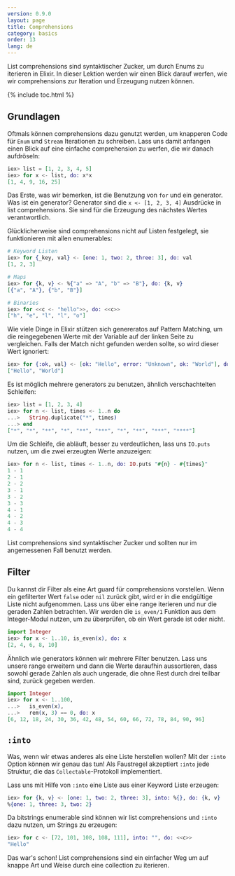```yaml
---
version: 0.9.0
layout: page
title: Comprehensions
category: basics
order: 13
lang: de
---
```


List comprehensions sind syntaktischer Zucker, um durch Enums zu iterieren in Elixir. In dieser Lektion werden wir einen Blick darauf werfen, wie wir comprehensions zur Iteration und Erzeugung nutzen können.

{% include toc.html %}

## Grundlagen

Oftmals können comprehensions dazu genutzt werden, um knapperen Code für `Enum` und `Stream` Iterationen zu schreiben. Lass uns damit anfangen einen Blick auf eine einfache comprehension zu werfen, die wir danach aufdröseln:

```elixir
iex> list = [1, 2, 3, 4, 5]
iex> for x <- list, do: x*x
[1, 4, 9, 16, 25]
```

Das Erste, was wir bemerken, ist die Benutzung von `for` und ein generator. Was ist ein generator? Generator sind die `x <- [1, 2, 3, 4]` Ausdrücke in list comprehensions. Sie sind für die Erzeugung des nächstes Wertes verantwortlich.

Glücklicherweise sind comprehensions nicht auf Listen festgelegt, sie funktionieren mit allen enumerables:

```elixir
# Keyword Listen
iex> for {_key, val} <- [one: 1, two: 2, three: 3], do: val
[1, 2, 3]

# Maps
iex> for {k, v} <- %{"a" => "A", "b" => "B"}, do: {k, v}
[{"a", "A"}, {"b", "B"}]

# Binaries
iex> for <<c <- "hello">>, do: <<c>>
["h", "e", "l", "l", "o"]
```

Wie viele Dinge in Elixir stützen sich genereratos auf Pattern Matching, um die reingegebenen Werte mit der Variable auf der linken Seite zu vergleichen. Falls der Match nicht gefunden werden sollte, so wird dieser Wert ignoriert:

```elixir
iex> for {:ok, val} <- [ok: "Hello", error: "Unknown", ok: "World"], do: val
["Hello", "World"]
```

Es ist möglich mehrere generators zu benutzen, ähnlich verschachtelten Schleifen:

```elixir
iex> list = [1, 2, 3, 4]
iex> for n <- list, times <- 1..n do
...>   String.duplicate("*", times)
...> end
["*", "*", "**", "*", "**", "***", "*", "**", "***", "****"]
```

Um die Schleife, die abläuft, besser zu verdeutlichen, lass uns `IO.puts` nutzen, um die zwei erzeugten Werte anzuzeigen:

```elixir
iex> for n <- list, times <- 1..n, do: IO.puts "#{n} - #{times}"
1 - 1
2 - 1
2 - 2
3 - 1
3 - 2
3 - 3
4 - 1
4 - 2
4 - 3
4 - 4
```

List comprehensions sind syntaktischer Zucker und sollten nur im angemessenen Fall benutzt werden.

## Filter

Du kannst dir Filter als eine Art guard für comprehensions vorstellen. Wenn ein gefilterter Wert `false` oder `nil` zurück gibt, wird er in die endgültige Liste nicht aufgenommen. Lass uns über eine range iterieren und nur die geraden Zahlen betrachten. Wir werden die `is_even/1` Funktion aus dem Integer-Modul nutzen, um zu überprüfen, ob ein Wert gerade ist oder nicht.

```elixir
import Integer
iex> for x <- 1..10, is_even(x), do: x
[2, 4, 6, 8, 10]
```

Ähnlich wie generators können wir mehrere Filter benutzen. Lass uns unsere range erweitern und dann die Werte daraufhin aussortieren, dass sowohl gerade Zahlen als auch ungerade, die ohne Rest durch drei teilbar sind, zurück gegeben werden.

```elixir
import Integer
iex> for x <- 1..100,
...>   is_even(x),
...>   rem(x, 3) == 0, do: x
[6, 12, 18, 24, 30, 36, 42, 48, 54, 60, 66, 72, 78, 84, 90, 96]
```

## `:into`

Was, wenn wir etwas anderes als eine Liste herstellen wollen? Mit der `:into` Option können wir genau das tun! Als Faustregel akzeptiert `:into` jede Struktur, die das `Collectable`-Protokoll implementiert.

Lass uns mit Hilfe von `:into` eine Liste aus einer Keyword Liste erzeugen:

```elixir
iex> for {k, v} <- [one: 1, two: 2, three: 3], into: %{}, do: {k, v}
%{one: 1, three: 3, two: 2}
```

Da bitstrings enumerable sind können wir list comprehensions und `:into` dazu nutzen, um Strings zu erzeugen:

```elixir
iex> for c <- [72, 101, 108, 108, 111], into: "", do: <<c>>
"Hello"
```

Das war's schon! List comprehensions sind ein einfacher Weg um auf knappe Art und Weise durch eine collection zu iterieren.
